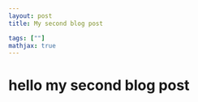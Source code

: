 ```yaml
---
layout: post
title: My second blog post

tags: [""]
mathjax: true
---
```


# hello my second blog post
